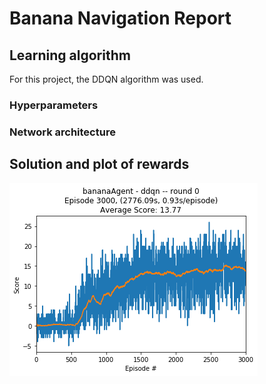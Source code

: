 [//]: # "Image References"
[plot1]: ./rewards.png "Trained Agent"

# Banana Navigation Report

## Learning algorithm

For this project, the DDQN algorithm was used.

### Hyperparameters

### Network architecture

## Solution and plot of rewards

![Plot of rewards][plot1]
